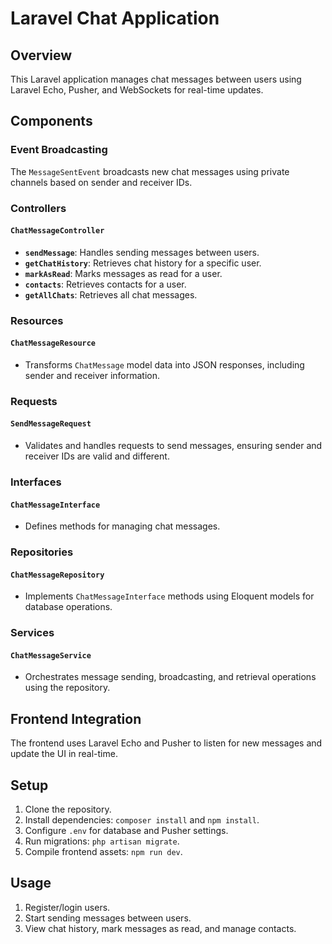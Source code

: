 # Laravel Chat Application

## Overview
This Laravel application manages chat messages between users using Laravel Echo, Pusher, and WebSockets for real-time updates.

## Components

### Event Broadcasting
The `MessageSentEvent` broadcasts new chat messages using private channels based on sender and receiver IDs.

### Controllers
#### `ChatMessageController`
- **`sendMessage`**: Handles sending messages between users.
- **`getChatHistory`**: Retrieves chat history for a specific user.
- **`markAsRead`**: Marks messages as read for a user.
- **`contacts`**: Retrieves contacts for a user.
- **`getAllChats`**: Retrieves all chat messages.

### Resources
#### `ChatMessageResource`
- Transforms `ChatMessage` model data into JSON responses, including sender and receiver information.

### Requests
#### `SendMessageRequest`
- Validates and handles requests to send messages, ensuring sender and receiver IDs are valid and different.

### Interfaces
#### `ChatMessageInterface`
- Defines methods for managing chat messages.

### Repositories
#### `ChatMessageRepository`
- Implements `ChatMessageInterface` methods using Eloquent models for database operations.

### Services
#### `ChatMessageService`
- Orchestrates message sending, broadcasting, and retrieval operations using the repository.

## Frontend Integration
The frontend uses Laravel Echo and Pusher to listen for new messages and update the UI in real-time.

## Setup
1. Clone the repository.
2. Install dependencies: `composer install` and `npm install`.
3. Configure `.env` for database and Pusher settings.
4. Run migrations: `php artisan migrate`.
5. Compile frontend assets: `npm run dev`.

## Usage
1. Register/login users.
2. Start sending messages between users.
3. View chat history, mark messages as read, and manage contacts.

